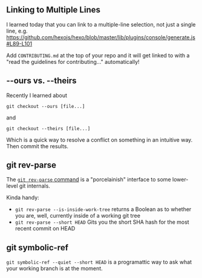 ## Linking to Multiple Lines

I learned today that you can link to a multiple-line selection, not just a single line, e.g. https://github.com/hexojs/hexo/blob/master/lib/plugins/console/generate.js#L89-L101

Add `CONTRIBUTING.md` at the top of your repo and it will get linked to with a "read the guidelines for contributing..." automatically!

## --ours vs. --theirs

Recently I learned about

`git checkout --ours [file...]`

and

`git checkout --theirs [file...]`

Which is a quick way to resolve a conflict on something in an intuitive way. Then commit the results.

## git rev-parse

The [`git rev-parse` command](http://git-scm.com/docs/git-rev-parse) is a "porcelainish" interface to some lower-level git internals. 

Kinda handy:

* `git rev-parse --is-inside-work-tree` returns a Boolean as to whether you are, well, currently inside of a working git tree
* `git rev-parse --short HEAD` Gits you the short SHA hash for the most recent commit on HEAD


## git symbolic-ref

`git symbolic-ref --quiet --short HEAD` is a programattic way to ask what your working branch is at the moment.

